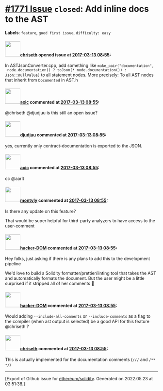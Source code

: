 # [\#1771 Issue](https://github.com/ethereum/solidity/issues/1771) `closed`: Add inline docs to the AST
**Labels**: `feature`, `good first issue`, `difficulty: easy`


#### <img src="https://avatars.githubusercontent.com/u/9073706?v=4" width="50">[chriseth](https://github.com/chriseth) opened issue at [2017-03-13 08:55](https://github.com/ethereum/solidity/issues/1771):

In ASTJsonConverter.cpp, add something like  `make_pair("documentation", _node.documentation() ? toJson(*_node.documentation()) : Json::nullValue)` to all statement nodes. More precisely: To all AST nodes that inherit from `Documented` in AST.h


#### <img src="https://avatars.githubusercontent.com/u/20340?v=4" width="50">[axic](https://github.com/axic) commented at [2017-03-13 08:55](https://github.com/ethereum/solidity/issues/1771#issuecomment-311290413):

@chriseth @djudjuu is this still an open issue?

#### <img src="https://avatars.githubusercontent.com/u/9882716?v=4" width="50">[djudjuu](https://github.com/djudjuu) commented at [2017-03-13 08:55](https://github.com/ethereum/solidity/issues/1771#issuecomment-312445130):

yes, currently only contract-documentation is exported to the JSON.

#### <img src="https://avatars.githubusercontent.com/u/20340?v=4" width="50">[axic](https://github.com/axic) commented at [2017-03-13 08:55](https://github.com/ethereum/solidity/issues/1771#issuecomment-408606125):

cc @aarlt

#### <img src="https://avatars.githubusercontent.com/u/13798342?v=4" width="50">[montyly](https://github.com/montyly) commented at [2017-03-13 08:55](https://github.com/ethereum/solidity/issues/1771#issuecomment-724873416):

Is there any update on this feature? 

That would be super helpful for third-party analyzers to have access to the user-comment

#### <img src="https://avatars.githubusercontent.com/u/18601956?u=abf7967ff4b2327f8af034aea2e2f1134d27a067&v=4" width="50">[hacker-DOM](https://github.com/hacker-DOM) commented at [2017-03-13 08:55](https://github.com/ethereum/solidity/issues/1771#issuecomment-966363962):

Hey folks, just asking if there is any plans to add this to the development pipeline

We'd love to build a Solidity formatter/prettier/linting tool that takes the AST and automatically formats the document. But the user might be a little surprised if it stripped all of her comments 🙂

#### <img src="https://avatars.githubusercontent.com/u/18601956?u=abf7967ff4b2327f8af034aea2e2f1134d27a067&v=4" width="50">[hacker-DOM](https://github.com/hacker-DOM) commented at [2017-03-13 08:55](https://github.com/ethereum/solidity/issues/1771#issuecomment-966367549):

Would adding `--include-all-comments` or `--include-comments` as a flag to the compiler (when ast output is selected) be a good API for this feature @chriseth ?

#### <img src="https://avatars.githubusercontent.com/u/9073706?v=4" width="50">[chriseth](https://github.com/chriseth) commented at [2017-03-13 08:55](https://github.com/ethereum/solidity/issues/1771#issuecomment-966414809):

This is actually implemented for the documentation comments (`///` and `/** */`)


-------------------------------------------------------------------------------



[Export of Github issue for [ethereum/solidity](https://github.com/ethereum/solidity). Generated on 2022.05.23 at 03:51:38.]

